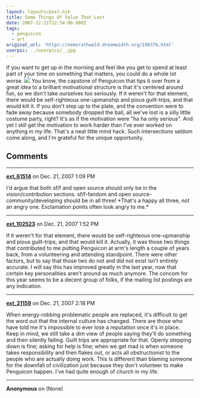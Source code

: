 ```yaml
---
layout: layouts/post.njk
title: Some Things Of Value That Last
date: 2007-12-21T12:54:00.000Z
tags:
  - penguicon
  - art
original_url: 'https://nemorathwald.dreamwidth.org/196376.html'
userpic: ../userpics/_.jpg
---
```

If you want to get up in the morning and feel like you get to spend at least part of your time on something that matters, you could do a whole lot worse. ![](http://lh3.google.com/matt.mattarn/R2u2Wb-alCI/AAAAAAAACY0/d2OhOdnxI7M/s400/somethingsofvaluethatlast.gif) You know, the capstone of Penguicon that tips it over from a great idea to a brilliant motivational structure is that it's centered around fun, so we don't take ourselves too seriously. If it weren't for that element, there would be self-righteous one-upmanship and pious guilt-trips, and that would kill it. If you don't step up to the plate, and the convention were to fade away because somebody dropped the ball, all we've lost is a silly little costume party, right? It's as if the motivation were "ha ha only serious". And yet I still get the motivation to work harder than I've ever worked on anything in my life. That's a neat little mind hack. Such intersections seldom come along, and I'm grateful for the unique opportunity.

## Comments

---

**[ext_61514](https://www.dreamwidth.org/users/ext_61514)** on Dec. 21, 2007 1:09 PM

I'd argue that both sf/f and open source should only be in the vision/contribution sections. sf/f-fandom and open source-community/developing should be in all three! \*That's a happy all three, not an angry one. Exclamation points often look angry to me.\*

---

**[ext_102523](https://www.dreamwidth.org/users/ext_102523)** on Dec. 21, 2007 1:52 PM

If it weren't for that element, there would be self-righteous one-upmanship and pious guilt-trips, and that would kill it. Actually, it was those two things that contributed to me putting Penguicon at arm's length a couple of years back, from a volunteering and attending standpoint. There were other factors, but to say that those two do not and did not exist isn't entirely accurate. I will say this has improved greatly in the last year, now that certain key personalities aren't around as much anymore. The concom for this year seems to be a decent group of folks, if the mailing list postings are any indication.

---

**[ext_21159](https://www.dreamwidth.org/users/ext_21159)** on Dec. 21, 2007 2:18 PM

When energy-robbing problematic people are replaced, it's difficult to get the word out that the internal culture has changed. There are those who have told me it's impossible to ever lose a reputation once it's in place. Keep in mind, we still take a dim view of people saying they'll do something and then silently failing. Guilt trips are appropriate for that. Openly stepping down is fine; asking for help is fine; when we get mad is when someone takes responsibility and then flakes out, or acts all obstructionist to the people who are actually doing work. This is different than blaming someone for the downfall of civilization just because they don't volunteer to make Penguicon happen. I've had quite enough of church in my life.

---

**Anonymous** on (None)

